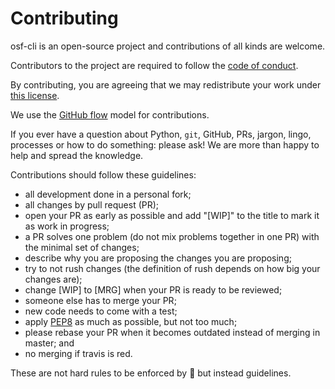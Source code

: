 # Contributing

osf-cli is an open-source project and contributions of all kinds
are welcome.

Contributors to the project are required to follow the [code of
conduct](CONDUCT.md).

By contributing, you are agreeing that we may redistribute your work under
[this license](LICENSE).

We use the [GitHub flow](https://guides.github.com/introduction/flow/) model
for contributions.

If you ever have a question about Python, `git`, GitHub, PRs, jargon,
lingo, processes or how to do something: please ask! We are more than happy to
help and spread the knowledge.

Contributions should follow these guidelines:

* all development done in a personal fork;
* all changes by pull request (PR);
* open your PR as early as possible and add "[WIP]" to the title to mark it as
  work in progress;
* a PR solves one problem (do not mix problems together in one PR) with the
  minimal set of changes;
* describe why you are proposing the changes you are proposing;
* try to not rush changes (the definition of rush depends on how big your
  changes are);
* change [WIP] to [MRG] when your PR is ready to be reviewed;
* someone else has to merge your PR;
* new code needs to come with a test;
* apply [PEP8](https://www.python.org/dev/peps/pep-0008/) as much
  as possible, but not too much;
* please rebase your PR when it becomes outdated instead of merging in
  master; and
* no merging if travis is red.

These are not hard rules to be enforced by :police_car: but instead guidelines.

[license]: LICENSE
